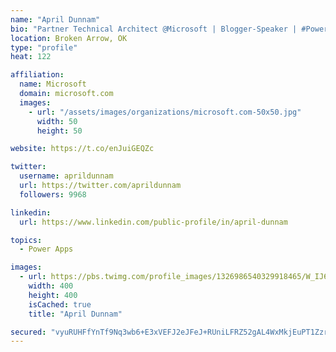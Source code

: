 ```yaml
---
name: "April Dunnam"
bio: "Partner Technical Architect @Microsoft | Blogger-Speaker | #PowerApps, #PowerAutomate, #Office365, #SharePoint | #WIT | #Karaoke Queen"
location: Broken Arrow, OK
type: "profile"
heat: 122

affiliation:
  name: Microsoft
  domain: microsoft.com
  images:
    - url: "/assets/images/organizations/microsoft.com-50x50.jpg"
      width: 50
      height: 50

website: https://t.co/enJuiGEQZc

twitter:
  username: aprildunnam
  url: https://twitter.com/aprildunnam
  followers: 9968

linkedin:
  url: https://www.linkedin.com/public-profile/in/april-dunnam

topics:
  - Power Apps

images:
  - url: https://pbs.twimg.com/profile_images/1326986540329918465/W_IJ6Ih2_400x400.jpg
    width: 400
    height: 400
    isCached: true
    title: "April Dunnam"

secured: "vyuRUHFfYnTf9Nq3wb6+E3xVEFJ2eJFeJ+RUniLFRZ52gAL4WxMkjEuPT1ZzrA1OSDBmjx/mGSLq+iVALEMX1RDW6HEyjifAoYdE9I+ki6dFeZWxaAYnYmoOlcEIb9cBkLuq/Qi9lgJhbNUVBhIfo88ROVyj/48uiFIMkUkN8SLZ11pCKKOyhLDHRAigv/0gYzqxhtt/vmWTE87TEfXCojY47tZ6PA6vklOs9hPjkk4Nujx4D/s7vfDWCp7JxuFeXooguMU08QfQfneiVO4f72UWNY6sOGDfNv3+effmLyKTn3uSoVMNfGd1OqGoumyZQ7pu5IeHiHxKemkZpD8FJoaEyWJCwn73nZFCHfG8NtiF54/DSo6ePGTKQYWKrr0SEwG2ObSKjfjmIr6sUCcR4/0QZQND4rTlthFw7qyVaA8=;KB31+lmeYxDzo6eIK793eQ=="
---
```


